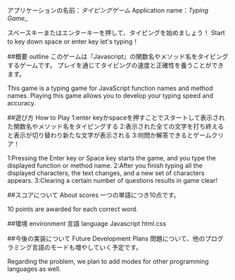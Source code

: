 アプリケーションの名前：_タイピングゲーム_
Application name：_Typing Game__

スペースキーまたはエンターキーを押して、タイピングを始めましょう！
Start to key down space or enter key   let's typing！

##概要 outline
このゲームは『Javascript』の関数名やメソッド名をタイピングするゲームです。
プレイを通じてタイピングの速度と正確性を養うことができます。

This game is a typing game for JavaScript function names and method names.
Playing this game allows you to develop your typing speed and accuracy.

##遊び方 How to Play
1:enter keyかspaceを押すことでスタートして表示された関数名やメソッド名をタイピングする
2:表示された全ての文字を打ち終えると表示が切り替わり新たな文字が表示される
3:何問か解答できるとゲームクリア！

1:Pressing the Enter key or Space key starts the game, and you type the displayed function or method name.
2:After you finish typing all the displayed characters, the text changes, and a new set of characters appears.
3:Clearing a certain number of questions results in game clear!

##スコアについて  About scores
一つの単語につき10点です。

10 points are awarded for each correct word.

##環境  environment
言語 language  Javascript html.css

##今後の実装について  Future Development Plans
問題について、他のプログラミング言語のモードも増やしていく予定です。 

Regarding the problem, we plan to add modes for other programming languages as well.